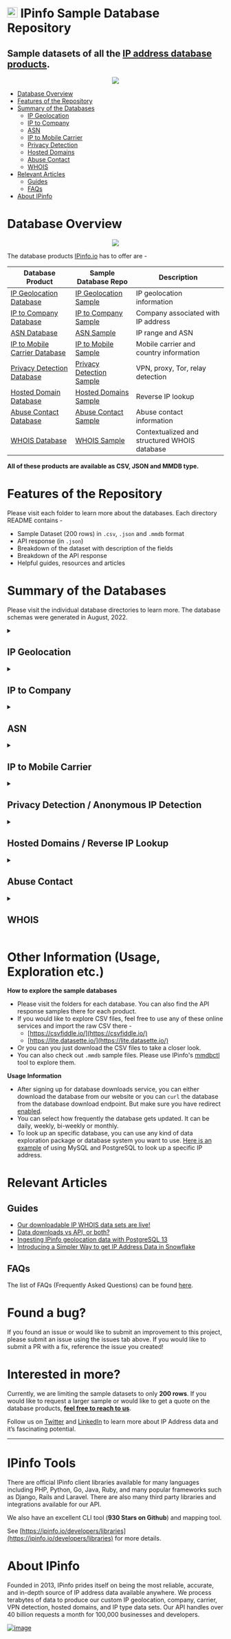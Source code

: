 # [<img src="https://ipinfo.io/static/ipinfo-small.svg" alt="IPinfo" width="24"/>](https://ipinfo.io/) IPinfo Sample Database Repository


## Sample datasets of all the [IP address database products](https://ipinfo.io/account/data-downloads).


<p align="center">
  <img src="./assets/header_grahics_main_readme.png">
</p>

<!-- TOC: Manually Generated -->
- [Database Overview](#database-overview)
- [Features of the Repository](#features-of-the-repository)
- [Summary of the Databases](#summary-of-the-databases)
    - [IP Geolocation](#ip-geolocation)
    - [IP to Company](#ip-to-company)
    - [ASN](#asn)
    - [IP to Mobile Carrier](#ip-to-mobile-carrier)
    - [Privacy Detection](#privacy-detection--anonymous-ip-detection)
    - [Hosted Domains](#hosted-domains--reverse-ip-lookup)
    - [Abuse Contact](#abuse-contact)
    - [WHOIS](#whois)
- [Relevant Articles](#relevant-articles)
  - [Guides](#guides)
  - [FAQs](#faqs)
- [About IPinfo](#about-ipinfo)

# Database Overview

<p align="center">
  <img src="./assets/product_demo_main_readme.gif">
</p>

The database products [IPinfo.io](https://ipinfo.io) has to offer are -

| Database Product | Sample Database Repo | Description |
| --- | --- | --- |
| [IP Geolocation Database](https://ipinfo.io/products/ip-geolocation-database) | [IP Geolocation Sample](/IP%20Geolocation) | IP geolocation information |
| [IP to Company Database](https://ipinfo.io/products/ip-company-database) | [IP to Company Sample](/IP%20to%20Company) | Company associated with IP address |
| [ASN Database](https://ipinfo.io/products/asn-database) | [ASN Sample](/ASN) | IP range and ASN |
| [IP to Mobile Carrier Database](https://ipinfo.io/products/mobile-ip-database) | [IP to Mobile Sample](/IP%20to%20Mobile%20Carrier) | Mobile carrier and country information |
| [Privacy Detection Database](https://ipinfo.io/products/anonymous-ip-database) | [Privacy Detection Sample](/Privacy%20Detection) | VPN, proxy, Tor, relay detection |
| [Hosted Domain Database](https://ipinfo.io/products/hosted-domains-database) | [Hosted Domains Sample](/Hosted%20Domains) | Reverse IP lookup |
| [Abuse Contact Database](https://ipinfo.io/products/ip-abuse-contact-database) | [Abuse Contact Sample](/Abuse%20Contact) | Abuse contact information |
| [WHOIS Database](https://ipinfo.io/products/ip-whois-data-download) | [WHOIS Sample](/WHOIS) | Contextualized and structured WHOIS database |

**All of these products are available as CSV, JSON and MMDB type.**

# Features of the Repository

Please visit each folder to learn more about the databases. Each directory README contains -

- Sample Dataset (200 rows) in `.csv`, `.json` and `.mmdb` format
- API response (in `.json`)
- Breakdown of the dataset with description of the fields
- Breakdown of the API response
- Helpful guides, resources and articles


# Summary of the Databases

Please visit the individual database directories to learn more. The database schemas were generated in August, 2022.

<details id=1>
<summary><h2>IP Geolocation</h2></summary>

**Get geolocation information from IP addresses.**

You can find the schema, database sample, API response sample, and other information in the **[IP Geolocation folder](/IP%20Geolocation)**. The database includes the following fields:

| Field Name | Example | Notes |
| --- | --- | --- |
| `start_ip` | 1.253.242.0 | Starting IP address of an IP address range |
| `end_ip` | 1.253.242.255 | Ending IP address of an IP address range |
| `join_key` | 1.253.0.0 | Special variable to facilitate `join` operation |
| `city` | Yangsan | City of the location |
| `region` | Gyeongsangnam-do | Region of the location |
| `country` | KR | ISO 3166 country code of the location |
| `latitude` | 35.34199 | Latitude value of the location |
| `longitude` | 129.03358 | Longitude value of the location |
| `postal_code` | 50593 | Postal code of the location |
| `timezone` | Asia/Seoul | Local time zone |


### 🔗 [IP Geolocation Database Product Page](https://ipinfo.io/products/ip-geolocation-database)

</details>

<details id=2>
<summary><h2>IP to Company</h2></summary>

**Get firmographics data and identify the company behind the IP address and network traffic.**

You can find the schema, database sample, API response sample, and other information in the **[IP to Company folder](/IP%20to%20Company)**. This database is can be used to identify large scale organization or companies behind IP address ranges. The database includes the following fields:

| Field Name | Example | Notes |
| --- | --- | --- |
| `start_ip` | 107.136.106.168 | Starting IP address of an IP address range |
| `end_ip` | 107.136.106.175 | Ending IP address of an IP address range |
| `join_key` | 107.136.0.0 | Specialized variable to facilitate `join` operation |
| `name` | ZSPEC FLOW-180709174314 | Name of the company |
| `domain` | zspec.com | Domain of the company |
| `type` | business | Type of business. e.g. Business, ISP, Hosting or Education |
| `asn` | AS7018 | ASN associated with the company |
| `as_name` | AT&T Services, Inc. | Name of the ASN |
| `as_domain` | att.com | Domain name of the ASN |
| `as_type` | isp | ASN Type: ISP, Hosting, Business or Education |
| `country` | US | ISO 3166 country code |


### 🔗 [IP to Company Database Product Page](https://ipinfo.io/products/ip-company-database)



</details>

<details id=3>
<summary><h2>ASN</h2></summary>


**Get ASN data from ASN or IP Address information.**

You can find the schema, database sample, API response sample, and other information in the **[ASN folder](/ASN)**. The Database contains the following fields:

| Field Name | Example | Notes |
| --- | --- | --- |
| `start_ip` | 125.113.0.0 | Starting IP address of the ASN IP address block |
| `end_ip` | 125.113.255.255 | Ending IP address of the ASN IP address block |
| `join_key` | 125.113.0.0 | Special variable to facilitate `join` operation |
| `asn` | AS4134 | Autonomous System Number (ASN) |
| `domain` | chinatelecom.com.cn | Domain name of the AS |
| `name` | CHINANET-BACKBONE | Name of the ASN |
| `type` | isp | ASN Type: ISP, Hosting, Education or Business |
| `country` | CN | ISO 3166 country code |

### 🔗 [ASN Database Product Page](https://ipinfo.io/products/asn-database)

</details>

<details id=4>
<summary><h2>IP to Mobile Carrier</h2></summary>

**Lookup Mobile Carrier data such as - MCC and MNC from IP addresses.** 

You can find the schema, database sample, API response sample, and other information in the **[IP to Mobile Carrier folder](/IP%20to%20Mobile%20Carrier)**. The database contains the following fields:

| Field Name | Example | Notes |
| --- | --- | --- |
| `start_ip` | 5.208.203.0 | Starting IP address of an IP address range |
| `end_ip` | 5.208.203.255 | Ending IP address of an IP address range |
| `join_key` | 5.208.0.0 | Special variable to facilitate `join` operation. |
| `name` | Mobile Communication Company of Iran PLC | Name of the mobile carrier |
| `country` | IR | ISO 3166 country code |
| `mcc` | 432 | Mobile Country Code (MCC) of the carrier |
| `mnc` | 11 | Mobile Network Code (MNC) of the carrier |

### 🔗 [IP to Mobile Carrier Database Product Page](https://ipinfo.io/products/mobile-ip-database)

</details>

<details id=5>
<summary><h2>Privacy Detection / Anonymous IP Detection</h2></summary>

**Demystify anonymous IP addresses. Identify privacy masking services such as VPN, Tor, proxies, relays and hosting from IP addresses.**

You can find the schema, database sample, API response sample, and other information in the **[Privacy Detection folder](/Privacy%20Detection)**. The database includes the following fields:

| Field Name | Example | Notes |
| --- | --- | --- |
| `start_ip` | 115.9.76.79 | Starting IP address of an IP address range |
| `end_ip` | 115.9.76.79 | Ending IP address of an IP address range |
| `join_key` | 115.9.0.0 | Special variable to facilitate `join` operation |
| `hosting` |  | Indicates a hosting IP address most of the time based on a datacenter. Indicative of bots, scrapers or malicious activities |
| `proxy` |  | Similar to VPN mainly used by businesses |
| `tor` |  | IP address originated from the Onion router |
| `vpn`| True | Virtual Private Network (VPN) service IP address |
| `relay` |  | Traffic relays often provided by CDN companies |
| `service` |  | Name of the privacy service provider |

### 🔗 [Privacy Detection Database Product Page](https://ipinfo.io/products/anonymous-ip-database)

</details>

<details id=6>
<summary><h2>Hosted Domains / Reverse IP Lookup</h2></summary>

**Hosted Domains database enables you to do reverse IP lookups.**

Through our Hosted Domains service, you can see the full list of domains hosted on a single IP address. 

You can find the schema, database sample, API response sample, and other information in the **[Hosted Domains folder](/Hosted%20Domains)**. The database includes the following fields:

| Field Name | Example | Notes |
| --- | --- | --- |
| `ip` | 135.125.236.225 | IP address for reverse IP lookup |
| `total` | 3 | Number of domains registered to the IP Address |
| `domains` | farmanaut.com,pharmanaut.be,farmanaut.be | Name of the domain(s) under the IP address |

### 🔗 [Hosted Domains Database Product Page](https://ipinfo.io/products/hosted-domains-database)

</details>

<details id=7>
<summary><h2>Abuse Contact</h2></summary>

**Get the abuse contact information of every ISP on the internet.**

You can find the schema, database sample, API response sample, and other information in the **[Abuse Contact folder](/Abuse%20Contact)**. The database includes the following fields:

| Field Name | Example | Notes |
| --- | --- | --- |
| `start_ip` | 119.93.20.248 | Starting IP address of an IP address block |
| `end_ip` | 119.93.20.255 | Ending IP address of an IP address block |
| `join_key` | 119.93.0.0 | Special variable to facilitate `join` operation |
| `name` | Nilo Agir | Name of the abuse contact |
| `email` | abuse@pldt.net | Organizational email of the abuse contact |
| `address` | Philippine Long Distance Telephone Company, 6/... | Organizational address of the abuse contact |
| `country` | PH | ISO 3166 country code |
| `phone` | +632-584-1045 | Organizational phone number of the abuse contact |

### 🔗 [Abuse Contact Database Product Page](https://ipinfo.io/products/ip-abuse-contact-database)

</details>

<details id=8>
<summary><h2>WHOIS</h2></summary>


**IPinfo WHOIS database is a contextual, robust and consistent database of various types of WHOIS data.**

You can find the schema, database sample, API response sample, and other information in the **[WHOIS folder](/WHOIS)**. The WHOIS database and their respective fields are listed below:

### R WHOIS

| Field Name | Example | Notes |
| --- | --- | --- |
| `range` | 50.28.18.195 | IP Address range/netblock |
| `id` | NETBLK-GRADOCEROPUB.50.28.18.195/32 | Raw netblock identifier from WHOIS |
| `name` | Grado Cero Publicidad S.A. de C.V. | Name of netblock |
| `descr` | GRADOCEROPUB-50.28.18.195 | Description |
| `host` | rwhois.liquidweb.com:4321 | Host information |
| `country` | MX | ISO 3166 country code |
| `email` | webmaster@gradocero.com | Contact email information |
| `abuse` | abuse@sourcedns.com | Abuse email information |
| `domain` | gradocero.com | Domain associated with the netblock |
| `country.1` | MX | Secondary country information |
| `city` | Naucalpan de Juarez | City information |
| `street` | Calle Andes #46 | Street information |
| `postal` | 53125 | Postal Code information |
| `updated` | 2021-01-26 00:00:00 | Update date in the WHOIS registry |
| `imported` | 2021-01-27 04:44:47.206483 | Imported date in the WHOIS registry |


### RIR WHOIS

| Field Name | Example | Notes |
| --- | --- | --- |
| `range` | 45.142.160.224-45.142.161.255 | IP Address range/netblock |
| `id` | PL-DOMYNET-NETWORK | Raw netblock identifier from WHOIS |
| `name` | DomyNet Sp. z o.o. | Name of netblock |
| `country` | PL | ISO 3166 country code |
| `status` | ASSIGNED PA | Range assignment type ([RIPE’s documentation](https://www.ripe.net/publications/docs/ripe-733)) |
| `tech` | PK9274-RIPE | ID for technical contact of WHOIS record |
| `maintainer` | MNT-PL-DOMYNET-1 | ID for contact authorized to update WHOIS record for netblock |
| `admin` | PK9274-RIPE | ID for administrative contact of netblock |
| `source` | ripe | RIR associated with record (RIPE, ARIN, etc.) |
| `whois_domain` | domynet.pl | Domain name (from WHOIS entry) |
| `updated` | 2020-01-09 | Last updated date (taken from WHOIS entry) |
| `org` | ORG-DSZO39-RIPE | ID or name of organization responsible for netblock |
| `rdns_domain` | domynet.pl | Domain associated with IP range (only available if a majority of IPs within range share a common reverse DNS domain) |
| `domain` | domynet.pl | Domain associated with netblock (based on our data sets) |
| `geoloc` | 52.2260524 20.9941955 | Latitude/longitude coordinates indicating where users of network are located |
| `org_address` | ul. Lindleya 16/301 02-013 Warszawa POLAND | Address of the associated organization |
| `asn` | AS208348 | Autonomous system number for organization that routes traffic for IP (based on BGP routing data) |
| `as_name` | DomyNet Sp. z o.o. | Name of AS (based on our data sets and data processing) |
| `as_domain` | domynet.pl | Domain of AS (based on our data sets and data processing) |
| `as_type` | isp | ISP, business, or hosting (based on around 20 different features and our custom training set) |


<details id=8>
<summary><h3>Other WHOIS Databases</h3></summary>

Other kinds of WHOIS Database IPinfo offers:

| WHOIS ASN | WHOIS MNT | WHOIS NET | WHOIS ORG | WHOIS POC |
| --- | --- | --- | --- | --- |
| id | id | range | id | id |
| name | name | id | name | name |
| country | admin_id | name | address | mobilephone |
| org_id | tech_id | country | street | officephone |
| created | org_id | domain | city | fax |
| updated | created | org_id | state | addres |
| source | updated | status | postalcode | country |
| raw | source | tech_id | country | email |
|  | raw | mnt_id | admin_id | abuse_email |
|  |  | admin_id | tech_id | created |
|  |  | created | abuse_id | updated |
|  |  | updated | mnt_id | source |
|  |  | source | email | raw |
|  |  | raw | domain |  |
|  |  |  | created |  |
|  |  |  | updated |  |
|  |  |  | source |  |
|  |  |  | raw |  |

</details>

### 🔗 [WHOIS Database Product Page](https://ipinfo.io/products/ip-whois-data-download)

</details>

# Other Information (Usage, Exploration etc.)

**How to explore the sample databases**

- Please visit the folders for each database. You can also find the API response samples there for each product.
- If you would like to explore CSV files, feel free to use any of these online services and import the raw CSV there -
    - [https://csvfiddle.io/](https://csvfiddle.io/)
    - [https://lite.datasette.io/](https://lite.datasette.io/)
- Or you can you just download the CSV files to take a closer look.
- You can also check out `.mmdb` sample files. Please use IPinfo's [mmdbctl](https://github.com/ipinfo/mmdbctl) tool to explore them.

**Usage Information**

- After signing up for database downloads service, you can either download the database from our website or you can `curl` the database from the database download endpoint. But make sure you have redirect [enabled](https://ipinfo.io/faq/article/142-when-i-access-the-database-endpoint-using-something-like-curl-it-doesn-t-seem-to-work-and-i-get-a-corrupted-empty-file-what-am-i-doing-wrong).
- You can select how frequently the database gets updated. It can be daily, weekly, bi-weekly or monthly.
- To look up an specific database, you can use any kind of data exploration package or database system you want to use. [Here is an example](https://ipinfo.io/faq/article/144-how-do-you-do-a-lookup-of-an-ip-address-using-your-database) of using MySQL and PostgreSQL to look up a specific IP address.

# Relevant Articles

## Guides

- [Our downloadable IP WHOIS data sets are live!](https://ipinfo.io/blog/our-downloadable-ip-whois-data-sets-are-live)
- [Data downloads vs API, or both?](https://ipinfo.io/blog/data-downloads-vs-api-or-both/)
- [Ingesting IPinfo geolocation data with PostgreSQL 13](https://ipinfo.io/blog/ingesting-ipinfo-geolocation-data-with-postgresql-13/)
- [Introducing a Simpler Way to get IP Address Data in Snowflake](https://ipinfo.io/blog/ip-address-data-in-snowflake/)

## FAQs

The list of FAQs (Frequently Asked Questions) can be found [here](https://ipinfo.io/faq/category/137-data-downloads).

# Found a bug?

If you found an issue or would like to submit an improvement to this project, please submit an issue using the issues tab above. If you would like to submit a PR with a fix, reference the issue you created!

# Interested in more?

Currently, we are limiting the sample datasets to only **200 rows**. If you would like to request a larger sample or would like to get a quote on the database products, **[feel free to reach to us](https://ipinfo.io/products/ip-database-download#request_form)**.

Follow us on [Twitter](https://twitter.com/ipinfoio) and [LinkedIn](https://www.linkedin.com/company/ipinfo/) to learn more about IP Address data and it’s fascinating potential.

---

# IPinfo Tools

There are official IPinfo client libraries available for many languages including PHP, Python, Go, Java, Ruby, and many popular frameworks such as Django, Rails and Laravel. There are also many third party libraries and integrations available for our API.

We also have an excellent CLI tool (**930 Stars on Github**) and mapping tool.

See [https://ipinfo.io/developers/libraries](https://ipinfo.io/developers/libraries) for more details.

# About IPinfo

Founded in 2013, IPinfo prides itself on being the most reliable, accurate, and in-depth source of IP address data available anywhere. We process terabytes of data to produce our custom IP geolocation, company, carrier, VPN detection, hosted domains, and IP type data sets. Our API handles over 40 billion requests a month for 100,000 businesses and developers.

[![image](https://avatars3.githubusercontent.com/u/15721521?s=128&u=7bb7dde5c4991335fb234e68a30971944abc6bf3&v=4)](https://ipinfo.io/)
